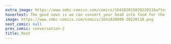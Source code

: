 ```yaml
---
extra_image: https://www.smbc-comics.com/comics/164182015020220110after.png
hovertext: The good news is we can convert your head into food for the more productive head.
image: https://www.smbc-comics.com/comics/1641820099-20220110.png
next_comic: null
prev_comic: conversation-2
title: Root
---
```


